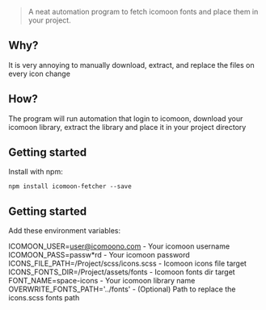 > A neat automation program to fetch icomoon fonts and place them in your project.

## Why?
It is very annoying to manually download, extract, and replace the files on every icon change

## How?
The program will run automation that login to icomoon, download your icomoon library, extract the library and place it in your project directory

## Getting started
Install with npm:

    npm install icomoon-fetcher --save

## Getting started

Add these environment variables:

ICOMOON_USER=user@icomoono.com              - Your icomoon username
ICOMOON_PASS=passw*rd                       - Your icomoon password
ICONS_FILE_PATH=/Project/scss/icons.scss    - Icomoon icons file target
ICONS_FONTS_DIR=/Project/assets/fonts       - Icomoon fonts dir target
FONT_NAME=space-icons                       - Your icomoon library name
OVERWRITE_FONTS_PATH='../fonts'             - (Optional) Path to replace the icons.scss fonts path